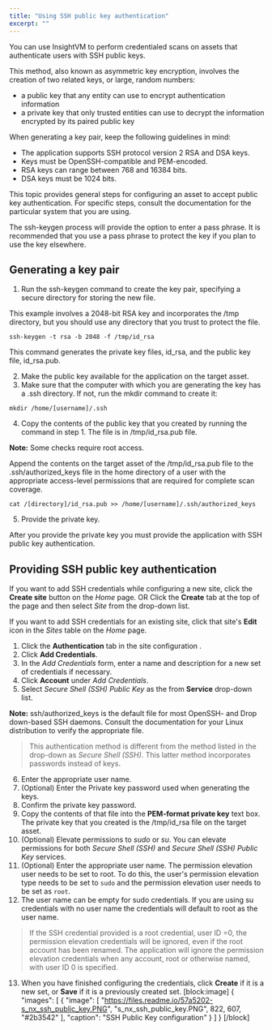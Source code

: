 ```yaml
---
title: "Using SSH public key authentication"
excerpt: ""
---
```

You can use InsightVM to perform credentialed scans on assets that authenticate users with SSH public keys.

This method, also known as asymmetric key encryption, involves the creation of two related keys, or large, random numbers:

* a public key that any entity can use to encrypt authentication information
* a private key that only trusted entities can use to decrypt the information encrypted by its paired public key

When generating a key pair, keep the following guidelines in mind:

* The application supports SSH protocol version 2 RSA and DSA keys.
* Keys must be OpenSSH-compatible and PEM-encoded.
* RSA keys can range between 768 and 16384 bits.
* DSA keys must be 1024 bits.

This topic provides general steps for configuring an asset to accept public key authentication. For specific steps, consult the documentation for the particular system that you are using.

The ssh-keygen process will provide the option to enter a pass phrase. It is recommended that you use a pass phrase to protect the key if you plan to use the key elsewhere.

## Generating a key pair

1. Run the ssh-keygen command to create the key pair, specifying a secure directory for storing the new file.

This example involves a 2048-bit RSA key and incorporates the /tmp directory, but you should use any directory that you trust to protect the file.
```
ssh-keygen -t rsa -b 2048 -f /tmp/id_rsa
```

This command generates the private key files, id_rsa, and the public key file, id_rsa.pub.

2. Make the public key available for the application on the target asset.
3. Make sure that the computer with which you are generating the key has a .ssh directory. If not, run the mkdir command to create it:
```
mkdir /home/[username]/.ssh
```
4. Copy the contents of the public key that you created by running the command in step 1. The file is in /tmp/id_rsa.pub file.

**Note:** Some checks require root access.

Append the contents on the target asset of the /tmp/id_rsa.pub file to the .ssh/authorized_keys file in the home directory of a user with the appropriate access-level permissions that are required for complete scan coverage.
```
cat /[directory]/id_rsa.pub >> /home/[username]/.ssh/authorized_keys
```
5. Provide the private key.

After you provide the private key you must provide the application with SSH public key authentication.
## Providing SSH public key authentication

If you want to add SSH credentials while configuring a new site, click the **Create site** button on the _Home_ page.
OR
Click the **Create** tab at the top of the page and then select _Site_ from the drop-down list.

If you want to add SSH credentials for an existing site, click that site's **Edit** icon in the _Sites_ table on the _Home_ page.

1. Click the **Authentication** tab in the site configuration .
2. Click **Add Credentials**.
3. In the _Add Credentials_ form, enter a name and description for a new set of credentials if necessary.
4. Click **Account** under _Add Credentials_.
5. Select _Secure Shell (SSH) Public Key_ as the from **Service** drop-down list.

**Note:** ssh/authorized_keys is the default file for most OpenSSH- and Drop down-based SSH daemons. Consult the documentation for your Linux distribution to verify the appropriate file.

> This authentication method is different from the method listed in the drop-down as _Secure Shell (SSH)_. This latter method incorporates passwords instead of keys.

6. Enter the appropriate user name.
7. (Optional) Enter the Private key password used when generating the keys.
8. Confirm the private key password.
9. Copy the contents of that file into the **PEM-format private key** text box. The private key that you created is the /tmp/id_rsa file on the target asset.
10. (Optional) Elevate permissions to _sudo_ or _su_.
You can elevate permissions for both _Secure Shell (SSH)_ and _Secure Shell (SSH) Public Key_ services.
11. (Optional) Enter the appropriate user name. The permission elevation user needs to be set to root. To do this, the user's permission elevation type needs to be set to ```sudo``` and the permission elevation user needs to be set as ```root```.
12. The user name can be empty for sudo credentials. If you are using su credentials with no user name the credentials will default to root as the user name.

>If the SSH credential provided is a root credential, user ID =0, the permission elevation credentials will be ignored, even if the root account has been renamed. The application will ignore the permission elevation credentials when any account, root or otherwise named, with user ID 0 is specified.

13. When you have finished configuring the credentials, click **Create** if it is a new set, or **Save** if it is a previously created set.
[block:image]
{
  "images": [
    {
      "image": [
        "https://files.readme.io/57a5202-s_nx_ssh_public_key.PNG",
        "s_nx_ssh_public_key.PNG",
        822,
        607,
        "#2b3542"
      ],
      "caption": "SSH Public Key configuration"
    }
  ]
}
[/block]